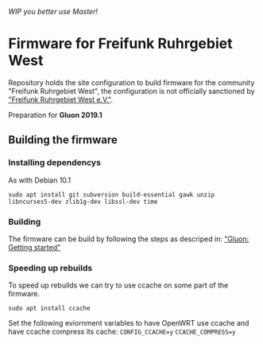 _WIP you better use Master!_

# Firmware for Freifunk Ruhrgebiet West
Repository holds the site configuration to build firmware for the community
"Freifunk Ruhrgebiet West", the configuration is not officially
sanctioned by ["Freifunk Ruhrgebiet West e.V."](https://freifunk.ruhr/ "Freifunk Ruhrgebiet West e.V. Website").

Preparation for __Gluon 2019.1__

## Building the firmware

### Installing dependencys
As with Debian 10.1

`sudo apt install git subversion build-essential gawk unzip libncurses5-dev zlib1g-dev libssl-dev time`

### Building
The firmware can be build by following the steps as descriped in: ["Gluon: Getting started"](https://gluon.readthedocs.io/en/v2019.1/user/getting_started.html "Gluon Website")

### Speeding up rebuilds
To speed up rebuilds we can try to use ccache on some part of the firmware.

`sudo apt install ccache`

Set the following eviornment variables to have OpenWRT use ccache and have ccache
compress its cache:
`CONFIG_CCACHE=y`
`CCACHE_COMPRESS=y`
